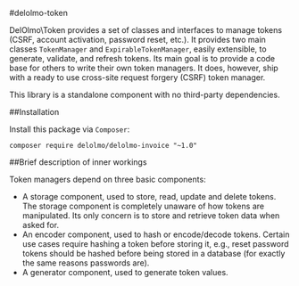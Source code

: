 #delolmo-token

DelOlmo\Token provides a set of classes and interfaces to manage tokens
(CSRF, account activation, password reset, etc.). It provides two main classes
`TokenManager` and `ExpirableTokenManager`, easily extensible, to generate,
validate, and refresh tokens. Its main goal is to provide a code base for others
to write their own token managers. It does, however, ship with a ready to use
cross-site request forgery (CSRF) token manager.

This library is a standalone component with no third-party dependencies.

##Installation

Install this package via `Composer`:

    composer require delolmo/delolmo-invoice "~1.0"

##Brief description of inner workings

Token managers depend on three basic components:

* A storage component, used to store, read, update and delete tokens. The
storage component is completely unaware of how tokens are manipulated. Its only
concern is to store and retrieve token data when asked for.
* An encoder component, used to hash or encode/decode tokens. Certain use cases
require hashing a token before storing it, e.g., reset password tokens should 
be hashed before being stored in a database (for exactly the same reasons 
passwords are).
* A generator component, used to generate token values.
